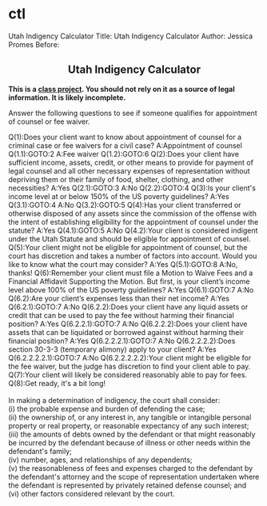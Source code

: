 # ctl
Utah Indigency Calculator
Title: Utah Indigency Calculator
Author: Jessica Promes
Before:<link rel="stylesheet" type="text/css" href="https://suffolklitlab.org/howto/qna/style/style.css">
<div id="icon" style="background-size: 110px 99px;background-image: url('https://suffolklitlab.org/howto/qna/images/maxheadroom.gif');"></div>
<h2 style="text-align:center;">Utah Indigency Calculator</h2>
<p><b>This is a <a href="http://www.codingthelaw.org/">class project</a>. You should not rely on it as a source of legal information. It is likely incomplete.</b></p>
<p>Answer the following questions to see if someone qualifies for appointment of counsel or fee waiver.</p>

Q(1):Does your client want to know about appointment of counsel for a criminal case or fee waivers for a civil case?
A:Appointment of counsel
	Q(1.1):GOTO:2
A:Fee waiver
	Q(1.2):GOTO:6
Q(2):Does your client have sufficient income, assets, credit, or other means to provide for payment of legal counsel and all other necessary expenses of representation without depriving them or their family of food, shelter, clothing, and other necessities?
A:Yes
	Q(2.1):GOTO:3
A:No
	Q(2.2):GOTO:4
Q(3):Is your client's income level at or below 150% of the US poverty guidelines?
A:Yes
	Q(3.1):GOTO:4
A:No
	Q(3.2):GOTO:5
Q(4):Has your client transferred or otherwise disposed of any assets since the commission of the offense with the intent of establishing eligibility for the appointment of counsel under the statute?
A:Yes
	Q(4.1):GOTO:5
A:No
	Q(4.2):Your client is considered indigent under the Utah Statute and should be eligible for appointment of counsel.
Q(5):Your client might not be eligible for appointment of counsel, but the court has discretion and takes a number of factors into account. Would you like to know what the court may consider?
A:Yes
	Q(5.1):GOTO:8
A:No, thanks!
Q(6):Remember your client must file a Motion to Waive Fees and a Financial Affidavit Supporting the Motion.
But first, is your client’s income level above 100% of the US poverty guidelines?
A:Yes
	Q(6.1):GOTO:7
A:No
	Q(6.2):Are your client’s expenses less than their net income?
	A:Yes
		Q(6.2.1):GOTO:7
	A:No
		Q(6.2.2):Does your client have any liquid assets or credit that can be used to pay the fee without harming their financial position?
		A:Yes
			Q(6.2.2.1):GOTO:7
		A:No
			Q(6.2.2.2):Does your client have assets that can be liquidated or borrowed against without harming their financial position?
			A:Yes
				Q(6.2.2.2.1):GOTO:7
			A:No
				Q(6.2.2.2.2):Does section 30-3-3 (temporary alimony) apply to your client?
				A:Yes
					Q(6.2.2.2.2.1):GOTO:7
				A:No
					Q(6.2.2.2.2.2):Your client might be eligible for the fee waiver, but the judge has discretion to find your client able to pay.
Q(7):Your client will likely be considered reasonably able to pay for fees.
Q(8):Get ready, it's a bit long!<br>
<br>In making a determination of indigency, the court shall consider:<br>
(i) the probable expense and burden of defending the case;<br>
(ii) the ownership of, or any interest in, any tangible or intangible personal property or real property, or reasonable expectancy of any such interest;<br>
(iii) the amounts of debts owned by the defendant or that might reasonably be incurred by the defendant because of illness or other needs within the defendant's family;<br>
(iv) number, ages, and relationships of any dependents;<br>
(v) the reasonableness of fees and expenses charged to the defendant by the defendant's attorney and the scope of representation undertaken where the defendant is represented by privately retained defense counsel; and<br>
(vi) other factors considered relevant by the court.

